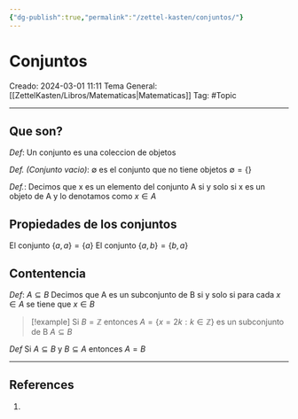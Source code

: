 ```yaml
---
{"dg-publish":true,"permalink":"/zettel-kasten/conjuntos/"}
---
```



# Conjuntos
Creado: 2024-03-01 11:11
Tema General:[[ZettelKasten/Libros/Matematicas\|Matematicas]]
Tag: #Topic 


___
## Que son?

*Def*: Un conjunto es una coleccion de objetos

*Def. (Conjunto vacio)*: $\emptyset$ es el conjunto que no tiene objetos
$\emptyset = \{  \}$

*Def.*: Decimos que x es un elemento del conjunto A si y solo si x es un objeto de A y lo denotamos como $x \in A$
## Propiedades de los conjuntos

El conjunto $\{ a,a \} = \{ a \}$
El conjunto $\{ a,b \} = \{  b,a \}$

## Contentencia

*Def*: $A\subseteq B$ Decimos que A es un subconjunto de B si y solo si para cada $x \in A$ se tiene que $x \in B$

>[!example]
> Si $B = \mathbb{Z}$ entonces $A = \{ x=2k: k \in \mathbb{Z} \}$ es un subconjunto de B
> $A \subseteq B$ 

*Def* Si $A \subseteq B \text{{ y }} B \subseteq A \text{ entonces }  A = B$ 
___
## References
1.